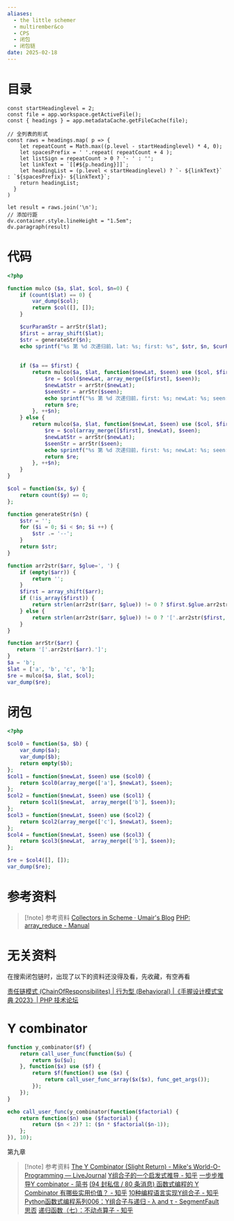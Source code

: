 ```yaml
---
aliases:
  - the little schemer
  - multirember&co
  - CPS
  - 闭包
  - 闭包链
date: 2025-02-18
---
```


# 目录

```dataviewjs
const startHeadinglevel = 2;
const file = app.workspace.getActiveFile();
const { headings } = app.metadataCache.getFileCache(file);

// 全列表的形式
const raws = headings.map( p => {
    let repeatCount = Math.max((p.level - startHeadinglevel) * 4, 0);
    let spacesPrefix = ' '.repeat( repeatCount + 4 );
    let listSign = repeatCount > 0 ? '- ' : '';
    let linkText = `[[#${p.heading}]]`;
    let headingList = (p.level < startHeadinglevel) ? `- ${linkText}` : `${spacesPrefix}- ${linkText}`;
    return headingList;
  }
)

let result = raws.join('\n');
// 添加行距
dv.container.style.lineHeight = "1.5em";
dv.paragraph(result)
```

# 代码

```PHP
<?php

function mulco ($a, $lat, $col, $n=0) {
    if (count($lat) == 0) {
        var_dump($col);
        return $col([], []);
    }

    $curParamStr = arrStr($lat);
    $first = array_shift($lat);
    $str = generateStr($n);
    echo sprintf("%s 第 %d 次递归前，lat: %s; first: %s", $str, $n, $curParamStr, $first)."\n";
    
    
    if ($a == $first) {
        return mulco($a, $lat, function($newLat, $seen) use ($col, $first, $str, $n) {
            $re = $col($newLat, array_merge([$first], $seen));
            $newLatStr = arrStr($newLat);
            $seenStr = arrStr($seen);
            echo sprintf("%s 第 %d 次递归前，first: %s; newLat: %s; seen: %s", $str, $n, $first, $newLatStr, $seenStr)."\n";
            return $re;
        }, ++$n);
    } else {
        return mulco($a, $lat, function($newLat, $seen) use ($col, $first, $str, $n) {
            $re = $col(array_merge([$first], $newLat), $seen);
            $newLatStr = arrStr($newLat);
            $seenStr = arrStr($seen);
            echo sprintf("%s 第 %d 次递归前，first: %s; newLat: %s; seen: %s", $str, $n, $first, $newLatStr, $seenStr)."\n";
            return $re;
        }, ++$n);
    }
}

$col = function($x, $y) {
    return count($y) == 0;
};

function generateStr($n) {
    $str = '';
    for ($i = 0; $i < $n; $i ++) {
        $str .= '--';
    }
    return $str;
}

function arr2str($arr, $glue=', ') {
    if (empty($arr)) {
        return '';
    }
    $first = array_shift($arr);
    if (!is_array($first)) {
        return strlen(arr2str($arr, $glue)) != 0 ? $first.$glue.arr2str($arr, $glue) : $first;
    } else {
        return strlen(arr2str($arr, $glue)) != 0 ? '['.arr2str($first, $glue).']'.$glue.arr2str($arr, $glue) : '['. arr2str($first, $glue).']';
    }
}

function arrStr($arr) {
   return '['.arr2str($arr).']'; 
}
$a = 'b';
$lat = ['a', 'b', 'c', 'b'];
$re = mulco($a, $lat, $col);
var_dump($re);
```

# 闭包

```PHP
<?php

$col0 = function($a, $b) {
    var_dump($a);
    var_dump($b);
    return empty($b);
};
$col1 = function($newLat, $seen) use ($col0) {
    return $col0(array_merge(['a'], $newLat), $seen);
};
$col2 = function($newLat, $seen) use ($col1) {
    return $col1($newLat,  array_merge(['b'], $seen));
};
$col3 = function($newLat, $seen) use ($col2) {
    return $col2(array_merge(['c'], $newLat), $seen);
};
$col4 = function($newLat, $seen) use ($col3) {
    return $col3($newLat,  array_merge(['b'], $seen));
};

$re = $col4([], []);
var_dump($re);
```


# 参考资料

>[!note] 参考资料
> [Collectors in Scheme · Umair's Blog](https://umairsaeed.com/collectors-in-scheme/)
> [PHP: array_reduce - Manual](https://www.php.net/manual/en/function.array-reduce.php)


# 无关资料

在搜索闭包链时，出现了以下的资料还没得及看，先收藏，有空再看

[责任链模式 (ChainOfResponsibilites) | 行为型 (Behavioral) |《手握设计模式宝典 2023》| PHP 技术论坛](https://learnku.com/docs/design-patterns-in-hand/2023/ze-ren-lian-mo-shi-chainofresponsibilites/15983)

# Y combinator

```PHP
function y_combinator($f) {
    return call_user_func(function($u) {
        return $u($u);
    }, function($x) use ($f) {
        return $f(function() use ($x) {
            return call_user_func_array($x($x), func_get_args());
        });
    });
}

echo call_user_func(y_combinator(function($factorial) {
    return function($n) use ($factorial) {
        return ($n < 2)? 1: ($n * $factorial($n-1));
    };
}), 10);
```

第九章

> [!note] 参考资料
> [The Y Combinator (Slight Return) - Mike's World-O-Programming — LiveJournal](https://mvanier.livejournal.com/2897.html)
> [Y组合子的一个启发式推导 - 知乎](https://zhuanlan.zhihu.com/p/547191928)
> [一步步推导Y combinator - 简书](https://www.jianshu.com/p/9363c397fcdc)
> [(94 封私信 / 80 条消息) 函数式编程的 Y Combinator 有哪些实用价值？ - 知乎](https://www.zhihu.com/question/20115649)
> [10种编程语言实现Y组合子 - 知乎](https://zhuanlan.zhihu.com/p/367223930)
> [Python函数式编程系列006：Y组合子与递归 - λ and τ - SegmentFault 思否](https://segmentfault.com/a/1190000040799084)
> [递归函数（七）：不动点算子 - 知乎](https://zhuanlan.zhihu.com/p/34526779)